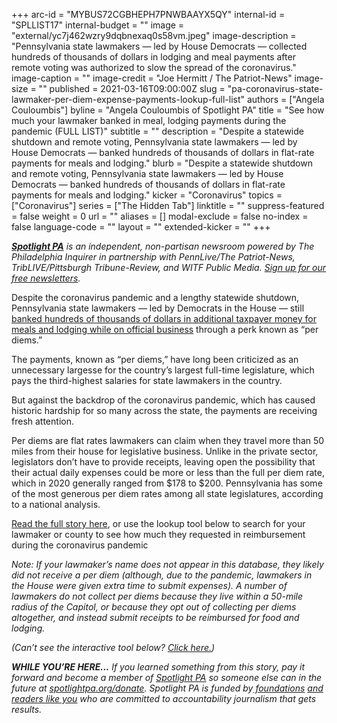 +++
arc-id = "MYBUS72CGBHEPH7PNWBAAYX5QY"
internal-id = "SPLLIST17"
internal-budget = ""
image = "external/yc7j462wzry9dqbnexaq0s58vm.jpeg"
image-description = "Pennsylvania state lawmakers — led by House Democrats — collected hundreds of thousands of dollars in lodging and meal payments after remote voting was authorized to slow the spread of the coronavirus."
image-caption = ""
image-credit = "Joe Hermitt / The Patriot-News"
image-size = ""
published = 2021-03-16T09:00:00Z
slug = "pa-coronavirus-state-lawmaker-per-diem-expense-payments-lookup-full-list"
authors = ["Angela Couloumbis"]
byline = "Angela Couloumbis of Spotlight PA"
title = "See how much your lawmaker banked in meal, lodging payments during the pandemic (FULL LIST)"
subtitle = ""
description = "Despite a statewide shutdown and remote voting, Pennsylvania state lawmakers — led by House Democrats — banked hundreds of thousands of dollars in flat-rate payments for meals and lodging."
blurb = "Despite a statewide shutdown and remote voting, Pennsylvania state lawmakers — led by House Democrats — banked hundreds of thousands of dollars in flat-rate payments for meals and lodging."
kicker = "Coronavirus"
topics = ["Coronavirus"]
series = ["The Hidden Tab"]
linktitle = ""
suppress-featured = false
weight = 0
url = ""
aliases = []
modal-exclude = false
no-index = false
language-code = ""
layout = ""
extended-kicker = ""
+++

<a href="https://www.spotlightpa.org/"><i><b>Spotlight PA</b></i></a><i> is an independent, non-partisan newsroom powered by The Philadelphia Inquirer in partnership with PennLive/The Patriot-News, TribLIVE/Pittsburgh Tribune-Review, and WITF Public Media. </i><a href="https://www.spotlightpa.org/newsletters"><i>Sign up for our free newsletters</i></a><i>.</i>

Despite the coronavirus pandemic and a lengthy statewide shutdown, Pennsylvania state lawmakers — led by Democrats in the House — still <a href="https://www.spotlightpa.org/news/2021/03/pa-coronavirus-lawmakers-legislature-expenses-highest-paid-united-states/" target=_blank>banked hundreds of thousands of dollars in additional taxpayer money for meals and lodging while on official business</a> through a perk known as “per diems.”

The payments, known as “per diems,” have long been criticized as an unnecessary largesse for the country’s largest full-time legislature, which pays the third-highest salaries for state lawmakers in the country.

But against the backdrop of the coronavirus pandemic, which has caused historic hardship for so many across the state, the payments are receiving fresh attention.

<script src="https://www.spotlightpa.org/embed.js" async></script><div data-spl-embed-version="1" data-spl-src="https://www.spotlightpa.org/embeds/newsletter/"></div>

Per diems are flat rates lawmakers can claim when they travel more than 50 miles from their house for legislative business. Unlike in the private sector, legislators don’t have to provide receipts, leaving open the possibility that their actual daily expenses could be more or less than the full per diem rate, which in 2020 generally ranged from $178 to $200. Pennsylvania has some of the most generous per diem rates among all state legislatures, according to a national analysis.

<a href="https://www.spotlightpa.org/news/2021/03/pa-coronavirus-lawmakers-legislature-expenses-highest-paid-united-states/" target=_blank>Read the full story here</a>, or use the lookup tool below to search for your lawmaker or county to see how much they requested in reimbursement during the coronavirus pandemic

<i>Note: If your lawmaker’s name does not appear in this database, they likely did not receive a per diem (although, due to the pandemic, lawmakers in the House were given extra time to submit expenses). A number of lawmakers do not collect per diems because they live within a 50-mile radius of the Capitol, or because they opt out of collecting per diems altogether, and instead submit receipts to be reimbursed for food and lodging.</i>

<i>(Can’t see the interactive tool below? </i><a href="https://interactives.data.spotlightpa.org/2021/tracking-pa-lawmaker-per-diems/" target=_blank><i>Click here.</i></a><i>)</i>

<div class="flourish-embed flourish-table" data-src="visualisation/5537018"><script src="https://public.flourish.studio/resources/embed.js"></script></div>

<i><b>WHILE YOU’RE HERE...</b></i><i> If you learned something from this story, pay it forward and become a member of </i><a href="https://www.spotlightpa.org/"><i>Spotlight PA</i></a><i> so someone else can in the future at </i><a href="https://www.spotlightpa.org/donate"><i>spotlightpa.org/donate</i></a><i>. Spotlight PA is funded by</i><a href="https://www.spotlightpa.org/support"><i> foundations</i></a><i> </i><a href="https://www.spotlightpa.org/support"><i>and readers like you</i></a><i> who are committed to accountability journalism that gets results.</i>
